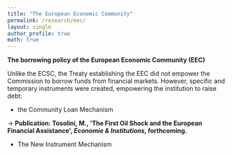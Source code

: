 ```yaml
---
title: "The European Economic Community"
permalink: /research/eec/
layout: single
author_profile: true
math: true
---
```

**The borrowing policy of the European Economic Community (EEC)**


Unlike the ECSC, the Treaty establishing the EEC did not empower the Commission to borrow funds from financial markets. However, specific and temporary instruments were created, empowering the institution to raise debt:

- the Community Loan Mechanism


→ **Publication: Tosolini, M., 'The First Oil Shock and the European Financial Assistance', _Economie & Institutions_, forthcoming.**


- The New Instrument Mechanism
